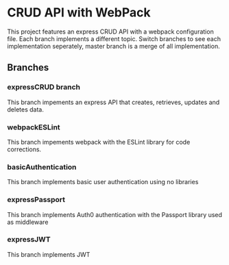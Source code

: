 # CRUD API with WebPack

This project features an express CRUD API with a webpack configuration file. Each branch implements a different topic. Switch branches to see each implementation seperately, master branch is a merge of all implementation.

## Branches

### expressCRUD branch
This branch impements an express API that creates, retrieves, updates and deletes data.


### webpackESLint
This branch impements webpack with the ESLint library for code corrections.

### basicAuthentication

This branch implements basic user authentication using no libraries

### expressPassport

This branch implements Auth0 authentication with the Passport library used as middleware

### expressJWT

This branch implements JWT
